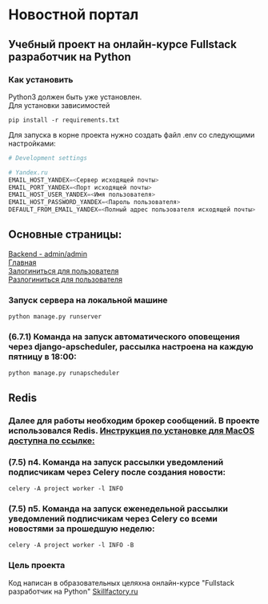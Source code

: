 # Новостной портал

## Учебный проект на онлайн-курсе Fullstack разработчик на Python

### Как установить
Python3 должен быть уже установлен. <br>
Для установки зависимостей
```commandline
pip install -r requirements.txt
```

Для запуска в корне проекта нужно создать файл .env со следующими настройками:
````python
# Development settings

# Yandex.ru
EMAIL_HOST_YANDEX=<Сервер исходящей почты>
EMAIL_PORT_YANDEX=<Порт исходящей почты>
EMAIL_HOST_USER_YANDEX=<Имя пользователя>
EMAIL_HOST_PASSWORD_YANDEX=<Пароль пользователя>
DEFAULT_FROM_EMAIL_YANDEX=<Полный адрес пользователя исходящей почты>
````

## Основные страницы:<br>
[Backend - admin/admin](http://127.0.0.1:8000/admin/)<br>
[Главная](http://127.0.0.1:8000/news/)<br>
[Залогиниться для пользователя](http://127.0.0.1:8000/accounts/login/)<br>
[Разлогиниться для пользователя](http://127.0.0.1:8000/accounts/logout/)<br>

### Запуск сервера на локальной машине
```commandline
python manage.py runserver
```

### (6.7.1) Команда на запуск автоматического оповещения через django-apscheduler, рассылка настроена на каждую пятницу в 18:00: 
```commandline
python manage.py runapscheduler
```

## Redis
### Далее для работы необходим брокер сообщений. В проекте использовался Redis. [Инструкция по установке для MacOS доступна по ссылке:](https://questpro.club/administration/181-redis-installation-on-macos-debian-ubuntu-centos/#MacOS_Catalina)
### (7.5) п4. Команда на запуск рассылки уведомлений подписчикам через Celery после создания новости:
```commandline
celery -A project worker -l INFO
```

### (7.5) п5. Команда на запуск еженедельной рассылки уведомлений подписчикам через Celery со всеми новостями за прошедшую неделю:
```commandline
celery -A project worker -l INFO -B
```

### Цель проекта

Код написан в образовательных целяхна онлайн-курсе "Fullstack разработчик на Python" [Skillfactory.ru](https://skillfactory.ru)